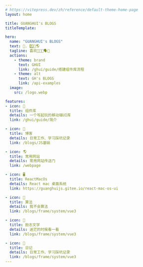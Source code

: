 ```yaml
---
# https://vitepress.dev/zh/reference/default-theme-home-page
layout: home

title: GUANGHUI's BLOGS
titleTemplate: 

hero:
  name: "GUANGHUI's BLOGS"
  text: 📌. 1️⃣📝🌎
  tagline: 喜欢👩‍🎤💃🗣️🏀
  actions:
    - theme: brand
      text: GHUI
      link: /ghui/guide/搭建组件库流程
    - theme: alt
      text: GH's BLOGS
      link: /api-examples
  image:
    src: /logo.webp

features:
- icon: 🛞
  title: 组件库
  details: 一个写起玩的移动端UI库
  link: /ghui/guide/简介

- icon: 📝
  title: 博客
  details: 日常工作、学习踩坑记录
  link: /blogs/JS基础

- icon: 🌎
  title: 常用网站
  details: 常用网站传送门
  link: /webpage

- icon: 🖥️
  title: ReactMacOs
  details: React mac 桌面系统
  link: https://guanghuijs.gitee.io/react-mac-os-ui

- icon: 💾
  title: 算法
  details: 我不会算法
  link: /blogs/frame/system/vue3

- icon: 🌲
  title: 励志文学
  details: 迷茫的时候看一看
  link: /blogs/frame/system/vue3

- icon: 📑
  title: 日记
  details: 日常工作、学习踩坑记录
  link: /blogs/frame/system/vue3
---
```

<git-talk style="padding: 0 24px" />

<Home />

<script setup lang='ts'>
import { Home } from '/components'
</script>
